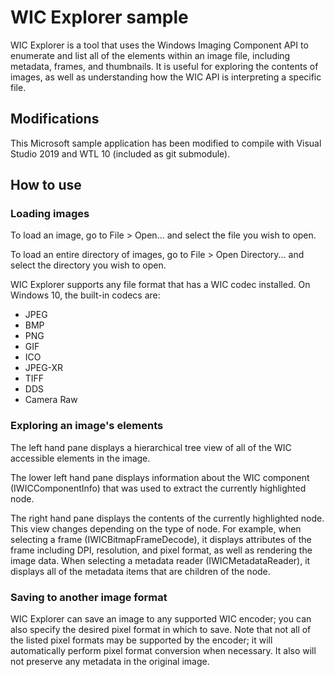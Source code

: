 # WIC Explorer sample

WIC Explorer is a tool that uses the Windows Imaging Component API to enumerate and list all of the elements within an image file, including metadata, frames, and thumbnails. It is useful for exploring the contents of images, as well as understanding how the WIC API is interpreting a specific file.

## Modifications

This Microsoft sample application has been modified to compile with Visual Studio 2019 and WTL 10 (included as git submodule).

## How to use

### Loading images

To load an image, go to File > Open... and select the file you wish to open.

To load an entire directory of images, go to File > Open Directory... and select the directory you wish to open.

WIC Explorer supports any file format that has a WIC codec installed. On Windows 10, the built-in codecs are:

- JPEG
- BMP
- PNG
- GIF
- ICO
- JPEG-XR
- TIFF
- DDS
- Camera Raw

### Exploring an image's elements

The left hand pane displays a hierarchical tree view of all of the WIC accessible elements in the image.

The lower left hand pane displays information about the WIC component (IWICComponentInfo) that was used to extract the currently highlighted node.

The right hand pane displays the contents of the currently highlighted node. This view changes depending on the type of node. For example, when selecting a frame (IWICBitmapFrameDecode), it displays attributes of the frame including DPI, resolution, and pixel format, as well as rendering the image data. When selecting a metadata reader (IWICMetadataReader), it displays all of the metadata items that are children of the node.

### Saving to another image format

WIC Explorer can save an image to any supported WIC encoder; you can also specify the desired pixel format in which to save. Note that not all of the listed pixel formats may be supported by the encoder; it will automatically perform pixel format conversion when necessary. It also will not preserve any metadata in the original image.